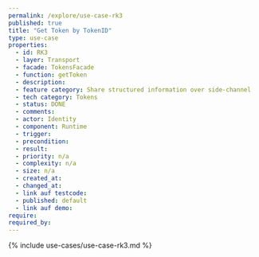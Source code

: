 ```yaml
---
permalink: /explore/use-case-rk3
published: true
title: "Get Token by TokenID"
type: use-case
properties:
  - id: RK3
  - layer: Transport
  - facade: TokensFacade
  - function: getToken
  - description:
  - feature category: Share structured information over side-channel
  - tech category: Tokens
  - status: DONE
  - comments:
  - actor: Identity
  - component: Runtime
  - trigger:
  - precondition:
  - result:
  - priority: n/a
  - complexity: n/a
  - size: n/a
  - created_at:
  - changed_at:
  - link auf testcode:
  - published: default
  - link auf demo:
require:
required_by:
---
```


{% include use-cases/use-case-rk3.md %}
